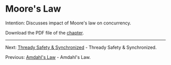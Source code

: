 # Moore's Law

Intention: Discusses impact of Moore's law on concurrency.

Download the PDF file of the [chapter](chapter_15.pdf).

<hr>

Next: [Thready Safety & Synchronized](chapter_16.md "Thready Safety & Synchronized") - Thready Safety & Synchronized.

Previous: [Amdahl's Law](chapter_14.md "Amdahl's Law") - Amdahl's Law.